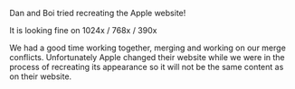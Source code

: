Dan and Boi tried recreating the Apple website!

It is looking fine on 1024x / 768x / 390x 

We had a good time working together, merging and working on our merge conflicts.
Unfortunately Apple changed their website while we were in the process of recreating its appearance so it will not be the same content as on their website.